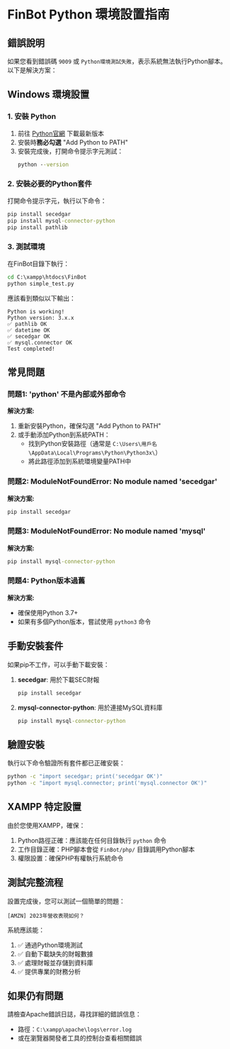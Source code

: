 # FinBot Python 環境設置指南

## 錯誤說明

如果您看到錯誤碼 `9009` 或 `Python環境測試失敗`，表示系統無法執行Python腳本。以下是解決方案：

## Windows 環境設置

### 1. 安裝 Python

1. 前往 [Python官網](https://www.python.org/downloads/) 下載最新版本
2. 安裝時**務必勾選** "Add Python to PATH"
3. 安裝完成後，打開命令提示字元測試：
   ```cmd
   python --version
   ```

### 2. 安裝必要的Python套件

打開命令提示字元，執行以下命令：

```cmd
pip install secedgar
pip install mysql-connector-python
pip install pathlib
```

### 3. 測試環境

在FinBot目錄下執行：
```cmd
cd C:\xampp\htdocs\FinBot
python simple_test.py
```

應該看到類似以下輸出：
```
Python is working!
Python version: 3.x.x
✅ pathlib OK
✅ datetime OK
✅ secedgar OK
✅ mysql.connector OK
Test completed!
```

## 常見問題

### 問題1: 'python' 不是內部或外部命令

**解決方案:**
1. 重新安裝Python，確保勾選 "Add Python to PATH"
2. 或手動添加Python到系統PATH：
   - 找到Python安裝路徑（通常是 `C:\Users\用戶名\AppData\Local\Programs\Python\Python3x\`）
   - 將此路徑添加到系統環境變量PATH中

### 問題2: ModuleNotFoundError: No module named 'secedgar'

**解決方案:**
```cmd
pip install secedgar
```

### 問題3: ModuleNotFoundError: No module named 'mysql'

**解決方案:**
```cmd
pip install mysql-connector-python
```

### 問題4: Python版本過舊

**解決方案:**
- 確保使用Python 3.7+
- 如果有多個Python版本，嘗試使用 `python3` 命令

## 手動安裝套件

如果pip不工作，可以手動下載安裝：

1. **secedgar**: 用於下載SEC財報
   ```cmd
   pip install secedgar
   ```

2. **mysql-connector-python**: 用於連接MySQL資料庫
   ```cmd
   pip install mysql-connector-python
   ```

## 驗證安裝

執行以下命令驗證所有套件都已正確安裝：

```cmd
python -c "import secedgar; print('secedgar OK')"
python -c "import mysql.connector; print('mysql.connector OK')"
```

## XAMPP 特定設置

由於您使用XAMPP，確保：

1. Python路徑正確：應該能在任何目錄執行 `python` 命令
2. 工作目錄正確：PHP腳本會從 `FinBot/php/` 目錄調用Python腳本
3. 權限設置：確保PHP有權執行系統命令

## 測試完整流程

設置完成後，您可以測試一個簡單的問題：

```
[AMZN] 2023年營收表現如何？
```

系統應該能：
1. ✅ 通過Python環境測試
2. ✅ 自動下載缺失的財報數據
3. ✅ 處理財報並存儲到資料庫
4. ✅ 提供專業的財務分析

## 如果仍有問題

請檢查Apache錯誤日誌，尋找詳細的錯誤信息：
- 路徑：`C:\xampp\apache\logs\error.log`
- 或在瀏覽器開發者工具的控制台查看相關錯誤 